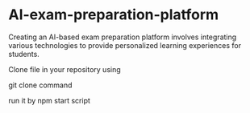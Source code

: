 # AI-exam-preparation-platform


Creating an AI-based exam preparation platform involves integrating various technologies to provide personalized learning experiences for students.

Clone file in your repository using 

git clone command

run it by npm start script

